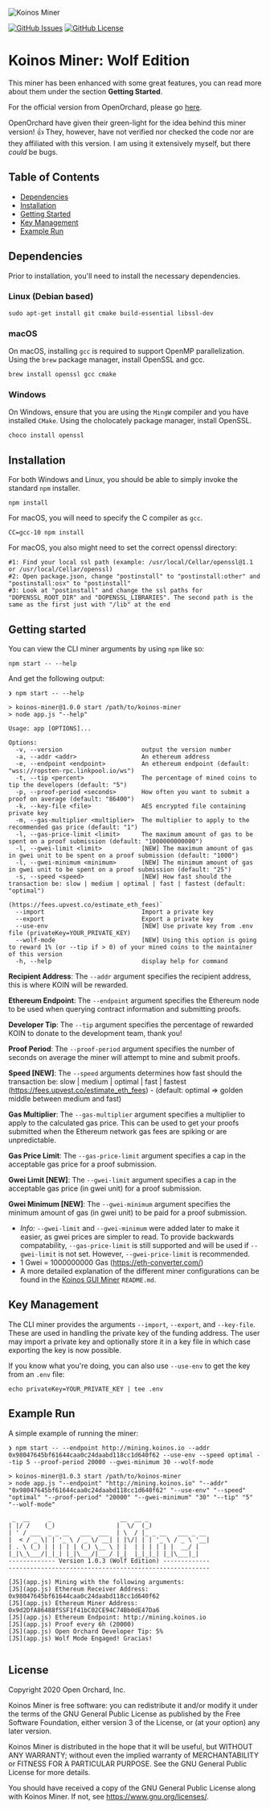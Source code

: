 ![Koinos Miner](assets/images/koinos-cli-miner-banner.png)

[![GitHub Issues](https://img.shields.io/github/issues/open-orchard/koinos-miner.svg)](https://github.com/open-orchard/koinos-miner/issues)
[![GitHub License](https://img.shields.io/badge/license-GPLv3-blue.svg)](https://github.com/open-orchard/koinos-miner/blob/master/LICENSE.md)

# Koinos Miner: Wolf Edition

This miner has been enhanced with some great features, you can read more about them under the section **Getting Started**.

For the official version from OpenOrchard, please go [here](https://github.com/open-orchard/koinos-miner). 

OpenOrchard have given their green-light for the idea behind this miner version! 👍 They, however, have not verified nor checked the code nor are they affiliated with this version. I am using it extensively myself, but there *could* be bugs.

## Table of Contents
  - [Dependencies](#dependencies)
  - [Installation](#installation)
  - [Getting Started](#getting-started)
  - [Key Management](#key-management)
  - [Example Run](#example-run)

## Dependencies

Prior to installation, you'll need to install the necessary dependencies.

### Linux (Debian based)

```
sudo apt-get install git cmake build-essential libssl-dev
```

### macOS

On macOS, installing `gcc` is required to support OpenMP parallelization. Using the `brew` package manager, install OpenSSL and gcc.
```
brew install openssl gcc cmake
```

### Windows

On Windows, ensure that you are using the `MingW` compiler and you have installed `CMake`. Using the cholocately package manager, install OpenSSL.

```
choco install openssl
```

## Installation

For both Windows and Linux, you should be able to simply invoke the standard `npm` installer.

```
npm install
```

For macOS, you will need to specify the C compiler as `gcc`.

```
CC=gcc-10 npm install
```

For macOS, you also might need to set the correct openssl directory:

```
#1: Find your local ssl path (example: /usr/local/Cellar/openssl@1.1 or /usr/local/Cellar/openssl)
#2: Open package.json, change "postinstall" to "postinstall:other" and "postinstall:osx" to "postinstall"
#3: Look at "postinstall" and change the ssl paths for "DOPENSSL_ROOT_DIR" and "DOPENSSL_LIBRARIES". The second path is the same as the first just with "/lib" at the end
```

## Getting started

You can view the CLI miner arguments by using `npm` like so:

```
npm start -- --help
```

And get the following output:

```
❯ npm start -- --help

> koinos-miner@1.0.0 start /path/to/koinos-miner
> node app.js "--help"

Usage: app [OPTIONS]...

Options:
  -v, --version                      output the version number
  -a, --addr <addr>                  An ethereum address
  -e, --endpoint <endpoint>          An ethereum endpoint (default: "wss://ropsten-rpc.linkpool.io/ws")
  -t, --tip <percent>                The percentage of mined coins to tip the developers (default: "5")
  -p, --proof-period <seconds>       How often you want to submit a proof on average (default: "86400")
  -k, --key-file <file>              AES encrypted file containing private key
  -m, --gas-multiplier <multiplier>  The multiplier to apply to the recommended gas price (default: "1")
  -l, --gas-price-limit <limit>      The maximum amount of gas to be spent on a proof submission (default: "1000000000000")
  -l, --gwei-limit <limit>           [NEW] The maximum amount of gas in gwei unit to be spent on a proof submission (default: "1000")
  -l, --gwei-minimum <minimum>       [NEW] The minimum amount of gas in gwei unit to be spent on a proof submission (default: "25")
  -s, --speed <speed>                [NEW] How fast should the transaction be: slow | medium | optimal | fast | fastest (default: "optimal")
                                     (https://fees.upvest.co/estimate_eth_fees)`
  --import                           Import a private key
  --export                           Export a private key
  --use-env                          [NEW] Use private key from .env file (privateKey=YOUR_PRIVATE_KEY)
  --wolf-mode                        [NEW] Using this option is going to reward 1% (or --tip if > 0) of your mined coins to the maintainer of this version
  -h, --help                         display help for command
```

**Recipient Address**: The `--addr` argument specifies the recipient address, this is where KOIN will be rewarded.

**Ethereum Endpoint**: The `--endpoint` argument specifies the Ethereum node to be used when querying contract information and submitting proofs.

**Developer Tip**: The `--tip` argument specifies the percentage of rewarded KOIN to donate to the development team, thank you!

**Proof Period**: The `--proof-period` argument specifies the number of seconds on average the miner will attempt to mine and submit proofs.

**Speed [NEW]**: The `--speed` arguments determines how fast should the transaction be: slow | medium | optimal | fast | fastest (https://fees.upvest.co/estimate_eth_fees) - (default: optimal => golden middle between medium and fast)

**Gas Multiplier**: The `--gas-multiplier` argument specifies a multiplier to apply to the calculated gas price. This can be used to get your proofs submitted when the Ethereum network gas fees are spiking or are unpredictable.

**Gas Price Limit**: The `--gas-price-limit` argument specifies a cap in the acceptable gas price for a proof submission.

**Gwei Limit [NEW]**: The `--gwei-limit` argument specifies a cap in the acceptable gas price (in gwei unit) for a proof submission.

**Gwei Minimum [NEW]**: The `--gwei-minimum` argument specifies the minimum amount of gas (in gwei unit) to be paid for a proof submission.

- *Info:* `--gwei-limit` and `--gwei-minimum` were added later to make it easier, as gwei prices are simpler to read. To provide backwards compatability, `--gas-price-limit` is still supported and will be used if `--gwei-limit` is not set. However, `--gwei-price-limit` is recommended.
- 1 Gwei = 1000000000 Gas (https://eth-converter.com/)
- A more detailed explanation of the different miner configurations can be found in the [Koinos GUI Miner](https://github.com/open-orchard/koinos-gui-miner) `README.md`.

## Key Management

The CLI miner provides the arguments `--import`, `--export`, and `--key-file`. These are used in handling the private key of the funding address. The user may import a private key and optionally store it in a key file in which case exporting the key is now possible.

If you know what you're doing, you can also use `--use-env` to get the key from an `.env` file:

```
echo privateKey=YOUR_PRIVATE_KEY | tee .env
```

## Example Run

A simple example of running the miner:

```
❯ npm start -- --endpoint http://mining.koinos.io --addr 0x98047645bf61644caa0c24daabd118cc1d640f62 --use-env --speed optimal --tip 5 --proof-period 20000 --gwei-minimum 30 --wolf-mode

> koinos-miner@1.0.3 start /path/to/koinos-miner
> node app.js "--endpoint" "http://mining.koinos.io" "--addr" "0x98047645bf61644caa0c24daabd118cc1d640f62" "--use-env" "--speed" "optimal" "--proof-period" "20000" "--gwei-minimum" "30" "--tip" "5" "--wolf-mode"

 _  __     _                   __  __ _
| |/ /    (_)                 |  \/  (_)
| ' / ___  _ _ __   ___  ___  | \  / |_ _ __   ___ _ __
|  < / _ \| | '_ \ / _ \/ __| | |\/| | | '_ \ / _ \ '__|
| . \ (_) | | | | | (_) \__ \ | |  | | | | | |  __/ |
|_|\_\___/|_|_| |_|\___/|___/ |_|  |_|_|_| |_|\___|_|
------------- Version 1.0.3 (Wolf Edition) -------------
--------------------------------------------------------

[JS](app.js) Mining with the following arguments:
[JS](app.js) Ethereum Receiver Address: 0x98047645bf61644caa0c24daabd118cc1d640f62
[JS](app.js) Ethereum Miner Address: 0x9d2DfA86488fSSF1f41bC02CE94C74Bb0dE47Da6
[JS](app.js) Ethereum Endpoint: http://mining.koinos.io
[JS](app.js) Proof every 6h (20000)
[JS](app.js) Open Orchard Developer Tip: 5%
[JS](app.js) Wolf Mode Engaged! Gracias!


```

## License

Copyright 2020 Open Orchard, Inc.

Koinos Miner is free software: you can redistribute it and/or modify
it under the terms of the GNU General Public License as published by
the Free Software Foundation, either version 3 of the License, or
(at your option) any later version.

Koinos Miner is distributed in the hope that it will be useful,
but WITHOUT ANY WARRANTY; without even the implied warranty of
MERCHANTABILITY or FITNESS FOR A PARTICULAR PURPOSE.  See the
GNU General Public License for more details.

You should have received a copy of the GNU General Public License
along with Koinos Miner.  If not, see <https://www.gnu.org/licenses/>.
